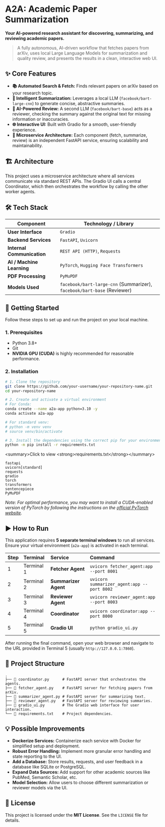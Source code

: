 # A2A: Academic Paper Summarization


**Your AI-powered research assistant for discovering, summarizing, and reviewing academic papers.**


> A fully autonomous, AI-driven workflow that fetches papers from arXiv, uses local Large Language Models for summarization and quality review, and presents the results in a clean, interactive web UI.


## ✨ Core Features

  * **📚 Automated Search & Fetch:** Finds relevant papers on arXiv based on your research topic.
  * **🧠 Intelligent Summarization:** Leverages a local LLM (`facebook/bart-large-cnn`) to generate concise, abstractive summaries.
  * **🔎 AI-Powered Review:** A second LLM (`facebook/bart-base`) acts as a reviewer, checking the summary against the original text for missing information or inaccuracies.
  * **🌐 Interactive UI:** Built with Gradio for a smooth, user-friendly experience.
  * **🧩 Microservice Architecture:** Each component (fetch, summarize, review) is an independent FastAPI service, ensuring scalability and maintainability.

## 🏗️ Architecture

This project uses a microservice architecture where all services communicate via standard REST APIs. The Gradio UI calls a central Coordinator, which then orchestrates the workflow by calling the other worker agents.


## 🛠️ Tech Stack

| Component             | Technology / Library                                                              |
| --------------------- | --------------------------------------------------------------------------------- |
| **User Interface** | `Gradio`                                                                          |
| **Backend Services** | `FastAPI`, `Uvicorn`                                                              |
| **Internal Communication**| `REST API (HTTP)`, `Requests`                                                      |
| **AI / Machine Learning** | `PyTorch`, `Hugging Face Transformers`                                            |
| **PDF Processing** | `PyMuPDF`                                                                         |
| **Models Used** | `facebook/bart-large-cnn` (Summarizer), `facebook/bart-base` (Reviewer)           |

## 🚀 Getting Started

Follow these steps to set up and run the project on your local machine.

### 1\. Prerequisites

  * Python 3.8+
  * Git
  * **NVIDIA GPU (CUDA)** is highly recommended for reasonable performance.

### 2\. Installation

```bash
# 1. Clone the repository
git clone https://github.com/your-username/your-repository-name.git
cd your-repository-name

# 2. Create and activate a virtual environment
# For Conda:
conda create --name a2a-app python=3.10 -y
conda activate a2a-app

# For standard venv:
# python -m venv venv
# source venv/bin/activate

# 3. Install the dependencies using the correct pip for your environment
python -m pip install -r requirements.txt
```

\<summary\>Click to view \<strong\>requirements.txt\</strong\>\</summary\>

```text
fastapi
uvicorn[standard]
requests
gradio
torch
transformers
sentencepiece
PyMuPDF
```

*Note: For optimal performance, you may want to install a CUDA-enabled version of PyTorch by following the instructions on the [official PyTorch website](https://pytorch.org/get-started/locally/).*


## ▶️ How to Run

This application requires **5 separate terminal windows** to run all services. Ensure your virtual environment (`a2a-app`) is activated in each terminal.

| Step | Terminal | Service           | Command                                       |
| :--- | :------- | :---------------- | :-------------------------------------------- |
| 1    | Terminal 1 | **Fetcher Agent** | `uvicorn fetcher_agent:app --port 8001`       |
| 2    | Terminal 2 | **Summarizer Agent**| `uvicorn summarizer_agent:app --port 8002`  |
| 3    | Terminal 3 | **Reviewer Agent** | `uvicorn reviewer_agent:app --port 8003`       |
| 4    | Terminal 4 | **Coordinator** | `uvicorn coordinator:app --port 8000`       |
| 5    | Terminal 5 | **Gradio UI** | `python gradio_ui.py`                         |

After running the final command, open your web browser and navigate to the URL provided in Terminal 5 (usually `http://127.0.0.1:7860`).

## 📂 Project Structure

```
.
├── 📄 coordinator.py      # FastAPI server that orchestrates the agents.
├── 📄 fetcher_agent.py    # FastAPI server for fetching papers from arXiv.
├── 📄 summarizer_agent.py # FastAPI server for summarizing text.
├── 📄 reviewer_agent.py   # FastAPI server for reviewing summaries.
├── 📄 gradio_ui.py        # The Gradio web interface for user interaction.
└── 📄 requirements.txt    # Project dependencies.
```

## 💡 Possible Improvements

  * **Dockerize Services:** Containerize each service with Docker for simplified setup and deployment.
  * **Robust Error Handling:** Implement more granular error handling and state reporting to the UI.
  * **Add a Database:** Store results, requests, and user feedback in a database like SQLite or PostgreSQL.
  * **Expand Data Sources:** Add support for other academic sources like PubMed, Semantic Scholar, etc.
  * **Model Selection:** Allow users to choose different summarization or reviewer models via the UI.

## 📄 License

This project is licensed under the **MIT License**. See the `LICENSE` file for details.

